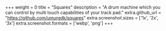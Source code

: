 +++
weight = 0
title = "Squares"
description = "A drum machine which you can control by multi touch capabilities of your track pad."
extra.github_url = "https://github.com/umurgdk/squares"
extra.screenshot.sizes = ['1x', '2x', '3x']
extra.screenshot.formats = ['webp', 'png']
+++